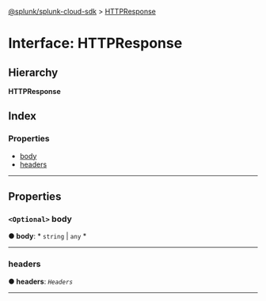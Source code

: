 [@splunk/splunk-cloud-sdk](../README.md) > [HTTPResponse](../interfaces/httpresponse.md)

# Interface: HTTPResponse

## Hierarchy

**HTTPResponse**

## Index

### Properties

* [body](httpresponse.md#body)
* [headers](httpresponse.md#headers)

---

## Properties

<a id="body"></a>

### `<Optional>` body

**● body**: * `string` &#124; `any`
*

___
<a id="headers"></a>

###  headers

**● headers**: *`Headers`*

___

